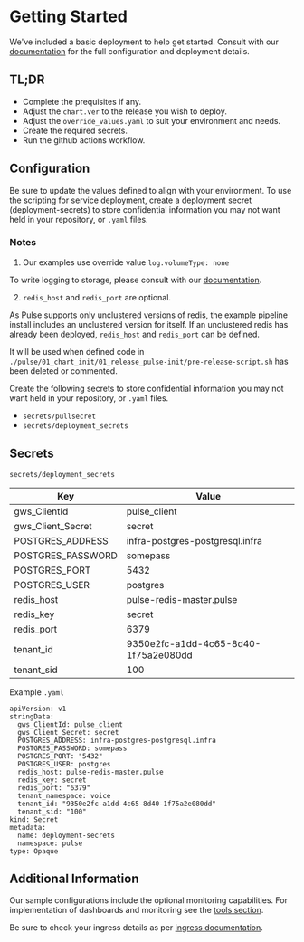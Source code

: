 # Getting Started
We've included a basic deployment to help get started.
Consult with our [documentation](https://all.docs.genesys.com/PEC-REP/Current/PulsePEGuide) for the full configuration and deployment details.

## TL;DR
- Complete the prequisites if any.
- Adjust the `chart.ver` to the release you wish to deploy.
- Adjust the `override_values.yaml` to suit your environment and needs.
- Create the required secrets.
- Run the github actions workflow.

## Configuration

Be sure to update the values defined to align with your environment.
To use the scripting for service deployment, create a deployment secret (deployment-secrets) to store confidential information you may not want held in your repository, or `.yaml` files. 


### Notes
1. Our examples use override value `log.volumeType: none` 

To write logging to storage, please consult with our [documentation](https://all.docs.genesys.com/PEC-REP/Current/PulsePEGuide).


2. `redis_host` and `redis_port` are optional. 

As Pulse supports only unclustered versions of redis, the example pipeline install includes an unclustered version for itself. If an unclustered redis has already been deployed, `redis_host` and `redis_port` can be defined. 

It will be used when defined code in `./pulse/01_chart_init/01_release_pulse-init/pre-release-script.sh` has been deleted or commented.  


Create the following secrets to store confidential information you may not want held in your repository, or `.yaml` files. 
- `secrets/pullsecret`
- `secrets/deployment_secrets`

## Secrets 

`secrets/deployment_secrets`


|Key|Value|
|-|-|
gws_ClientId|pulse_client
gws_Client_Secret|secret
POSTGRES_ADDRESS|infra-postgres-postgresql.infra
POSTGRES_PASSWORD|somepass
POSTGRES_PORT|5432
POSTGRES_USER|postgres
redis_host|pulse-redis-master.pulse
redis_key|secret
redis_port|6379
tenant_id|9350e2fc-a1dd-4c65-8d40-1f75a2e080dd
tenant_sid|100

Example `.yaml`
```
apiVersion: v1
stringData:
  gws_ClientId: pulse_client
  gws_Client_Secret: secret
  POSTGRES_ADDRESS: infra-postgres-postgresql.infra
  POSTGRES_PASSWORD: somepass
  POSTGRES_PORT: "5432"
  POSTGRES_USER: postgres
  redis_host: pulse-redis-master.pulse
  redis_key: secret
  redis_port: "6379"
  tenant_namespace: voice
  tenant_id: "9350e2fc-a1dd-4c65-8d40-1f75a2e080dd"
  tenant_sid: "100"
kind: Secret
metadata:
  name: deployment-secrets
  namespace: pulse
type: Opaque
```
 

## Additional Information

Our sample configurations include the optional monitoring capabilities. For implementation of dashboards and monitoring see the [tools section](/tools).

Be sure to check your ingress details as per [ingress documentation](/doc/ingress.md).
